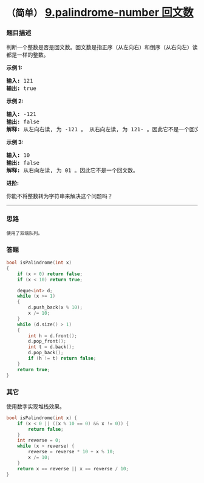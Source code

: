 # `（简单）` [9.palindrome-number 回文数](https://leetcode-cn.com/problems/palindrome-number/)

### 题目描述
<p>判断一个整数是否是回文数。回文数是指正序（从左向右）和倒序（从右向左）读都是一样的整数。</p>

<p><strong>示例 1:</strong></p>

<pre><strong>输入:</strong> 121
<strong>输出:</strong> true
</pre>

<p><strong>示例&nbsp;2:</strong></p>

<pre><strong>输入:</strong> -121
<strong>输出:</strong> false
<strong>解释:</strong> 从左向右读, 为 -121 。 从右向左读, 为 121- 。因此它不是一个回文数。
</pre>

<p><strong>示例 3:</strong></p>

<pre><strong>输入:</strong> 10
<strong>输出:</strong> false
<strong>解释:</strong> 从右向左读, 为 01 。因此它不是一个回文数。
</pre>

<p><strong>进阶:</strong></p>

<p>你能不将整数转为字符串来解决这个问题吗？</p>

---
### 思路
```
使用了双端队列。
```

### 答题
``` C++
bool isPalindrome(int x) 
{
	if (x < 0) return false;
	if (x < 10) return true;

	deque<int> d;
	while (x >= 1)
	{
		d.push_back(x % 10);
		x /= 10;
	}
	while (d.size() > 1)
	{
		int h = d.front();
		d.pop_front();
		int t = d.back();
		d.pop_back();
		if (h != t) return false;
	}
	return true;
}
```

### 其它
使用数字实现堆栈效果。
``` C++
bool isPalindrome(int x) {
	if (x < 0 || ((x % 10 == 0) && x != 0)) {
		return false;
	}
	int reverse = 0;
	while (x > reverse) {
		reverse = reverse * 10 + x % 10;
		x /= 10;
	}
	return x == reverse || x == reverse / 10;
}
```

